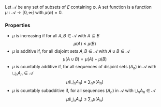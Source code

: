 Let $\mathcal{A}$ be any set of subsets of $E$ containing $\emptyset$.
A set function is a function $\mu:\mathcal{A}\to[0,\infty]$ with $\mu(\emptyset)=0$.

### Properties
- $\mu$ is increasing if for all $A,B\in \mathcal{A}$ with $A\subseteq B$
$$
\mu(A)\leq \mu(B)
$$
- $\mu$ is additive if, for all disjoint sets $A,B\in \mathcal{A}$ with $A\cup B\in \mathcal{A}$
$$
\mu(A\cup B)=\mu(A)+\mu(B)
$$
- $\mu$ is countably additive if, for all sequences of disjoint sets $(A_{n})$ in $\mathcal{A}$ with $\bigcup_{n}A_{n}\in \mathcal{A}$
$$
\mu\left( \bigcup_{n}A_{n} \right)=\sum_{n}\mu(A_{n})
$$
- $\mu$ is countably subadditive if, for all sequences $(A_{n})$ in $\mathcal{A}$ with $\bigcup_{n}A_{n}\in \mathcal{A}$
$$
\mu\left( \bigcup_{n}A_{n} \right)\leq \sum_{n}\mu(A_{n})
$$
